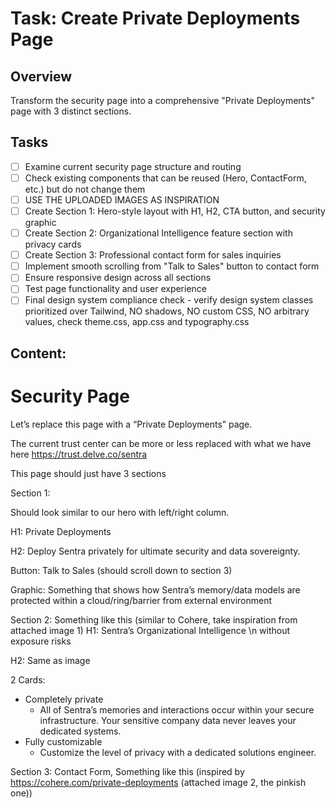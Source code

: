 # Task: Create Private Deployments Page

## Overview

Transform the security page into a comprehensive "Private Deployments" page with 3 distinct sections.

## Tasks

- [ ] Examine current security page structure and routing
- [ ] Check existing components that can be reused (Hero, ContactForm, etc.) but do not change them
- [ ] USE THE UPLOADED IMAGES AS INSPIRATION
- [ ] Create Section 1: Hero-style layout with H1, H2, CTA button, and security graphic
- [ ] Create Section 2: Organizational Intelligence feature section with privacy cards
- [ ] Create Section 3: Professional contact form for sales inquiries
- [ ] Implement smooth scrolling from "Talk to Sales" button to contact form
- [ ] Ensure responsive design across all sections
- [ ] Test page functionality and user experience
- [ ] Final design system compliance check - verify design system classes prioritized over Tailwind, NO shadows, NO custom CSS, NO arbitrary values, check theme.css, app.css and typography.css

## Content:

# Security Page

Let’s replace this page with a “Private Deployments” page.

The current trust center can be more or less replaced with what we have here https://trust.delve.co/sentra

This page should just have 3 sections

Section 1:

Should look similar to our hero with left/right column.

H1: Private Deployments

H2: Deploy Sentra privately for ultimate security and data sovereignty.

Button: Talk to Sales (should scroll down to section 3)

Graphic: Something that shows how Sentra’s memory/data models are protected within a cloud/ring/barrier from external environment

Section 2: Something like this (similar to Cohere, take inspiration from attached image 1)
H1: Sentra’s Organizational Intelligence \n without exposure risks

H2: Same as image

2 Cards:

- Completely private
  - All of Sentra’s memories and interactions occur within your secure infrastructure. Your sensitive company data never leaves your dedicated systems.
- Fully customizable
  - Customize the level of privacy with a dedicated solutions engineer.

Section 3: Contact Form, Something like this (inspired by https://cohere.com/private-deployments (attached image 2, the pinkish one))
